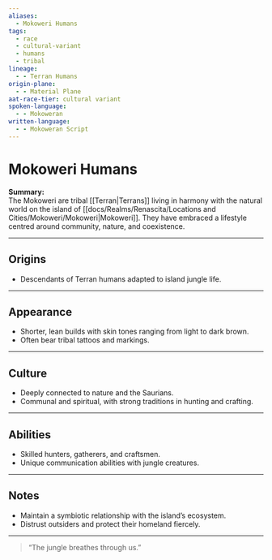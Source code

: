 ```yaml
---
aliases:
  - Mokoweri Humans
tags:
  - race
  - cultural-variant
  - humans
  - tribal
lineage:
  - - Terran Humans
origin-plane:
  - - Material Plane
aat-race-tier: cultural variant
spoken-language:
  - - Mokoweran
written-language:
  - - Mokoweran Script
---
```


# Mokoweri Humans

**Summary:**  
The Mokoweri are tribal [[Terran|Terrans]] living in harmony with the natural world on the island of [[docs/Realms/Renascita/Locations and Cities/Mokoweri/Mokoweri|Mokoweri]]. They have embraced a lifestyle centred around community, nature, and coexistence.

---

## Origins

- Descendants of Terran humans adapted to island jungle life.

---

## Appearance

- Shorter, lean builds with skin tones ranging from light to dark brown.  
- Often bear tribal tattoos and markings.

---

## Culture

- Deeply connected to nature and the Saurians.  
- Communal and spiritual, with strong traditions in hunting and crafting.

---

## Abilities

- Skilled hunters, gatherers, and craftsmen.  
- Unique communication abilities with jungle creatures.

---

## Notes

- Maintain a symbiotic relationship with the island’s ecosystem.  
- Distrust outsiders and protect their homeland fiercely.

---

> “The jungle breathes through us.”
